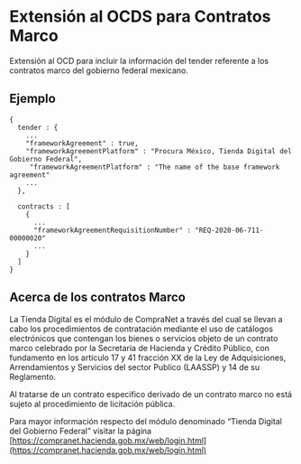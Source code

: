 # Extensión al OCDS para Contratos Marco
Extensión al OCD para incluir la información del tender referente a los contratos marco del gobierno federal mexicano.

## Ejemplo
```
{
  tender : {
    ...
    "frameworkAgreement" : true,
    "frameworkAgreementPlatform" : "Procura México, Tienda Digital del Gobierno Federal",
     "frameworkAgreementPlatform" : "The name of the base framework agreement"
    ...
  },
  
  contracts : [
    {
      ...
      "frameworkAgreementRequisitionNumber" : "REQ-2020-06-711-00000020"
      ...
    }
  ]
}
```

## Acerca de los contratos Marco
La Tienda Digital es el módulo de CompraNet a través del cual se llevan a cabo los procedimientos de contratación mediante el uso de catálogos electrónicos que contengan los bienes o servicios objeto de un contrato marco celebrado por la Secretaria de Hacienda y Crédito Público, con fundamento en los artículo 17 y 41 fracción XX de la Ley de Adquisiciones, Arrendamientos y Servicios del sector Publico (LAASSP) y 14 de su Reglamento.
 
Al tratarse de un contrato especifico derivado de un contrato marco no está sujeto al procedimiento de licitación pública.
 
Para mayor información respecto del módulo denominado “Tienda Digital del Gobierno Federal” visitar la página [https://compranet.hacienda.gob.mx/web/login.html](https://compranet.hacienda.gob.mx/web/login.html)